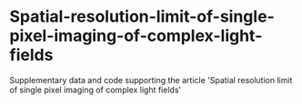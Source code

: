 # Spatial-resolution-limit-of-single-pixel-imaging-of-complex-light-fields
Supplementary data and code supporting the article 'Spatial resolution limit of single pixel imaging of complex light fields'
